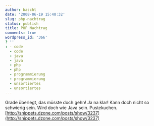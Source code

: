 ```yaml
---
author: bascht
date: '2008-06-19 15:40:32'
slug: php-nachtrag
status: publish
title: PHP Nachtrag
comments: true
wordpress_id: '366'
? ''
: - code
  - code
  - java
  - java
  - php
  - php
  - programmierung
  - programmierung
  - unsortiertes
  - unsortiertes
---
```


Grade überlegt, das müsste doch gehn! Ja na klar! Kann doch nicht
so schwierig sein. Wird doch wie Java sein. Pustekuchen.
[http://snippets.dzone.com/posts/show/3237](http://snippets.dzone.com/posts/show/3237)


